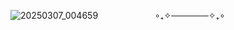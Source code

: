 ![20250307_004659](https://github.com/user-attachments/assets/794e8034-93a0-4cdb-8b42-77a78d29fc17)
‌  ‌  ‌  ‌  ‌  ‌ ‌  ‌  ‌  ‌  ‌  ‌  ‌  ‌  ‌  ‌  ‌  ‌  ‌  ‌  ‌  ‌ ∘₊✧──────✧₊∘

